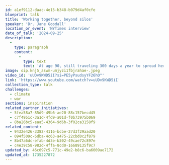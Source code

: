 ```yaml
---
id: a1ef9112-daac-4e15-b348-b079d4af0cfe
blueprint: talk
title: 'Working together, beyond silos'
speaker: 'Dr. Jane Goodall'
location_or_event: 'NYTimes interview'
date_of_talk: '2024-09-25'
description:
  -
    type: paragraph
    content:
      -
        type: text
        text: 'At age 90, still traveling 300 days a year to spread her message, Dr. Jane Goodall discusses her strategy of defending nature: telling stories rather than arguing facts. '
image: oip.knj5_aswm-umjyzi1fbjrahae-.jpeg
video_id: 'uUDv9KWD5iI?si=PE5yPsudsyYF26hO"'
link: 'https://www.youtube.com/watch?v=uUDv9KWD5iI'
collection_type: talk
challenges:
  - climate
  - war
sections: inspiration
related_partner_initiatives:
  - 5fea58a7-85d9-49b6-ae20-88c157becd45
  - c7f4951c-3a1d-4fd9-a01d-f0b73975b069
  - 8ba26bc5-eaa5-4364-9d6b-3f02ca3158f9
related_content:
  - 9432e426-3382-4116-bcbe-27d3f29aad20
  - 094f509c-6dba-4c63-a475-22cbd0c2f879
  - 8b47a6dc-efab-4d3e-b302-49cae72c897e
  - c4e39c58-982d-4ffa-8cd0-16689135f9c7
updated_by: 46c097c5-771c-49e2-b8c6-ba6009ae7172
updated_at: 1735227872
---
```

